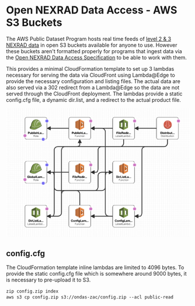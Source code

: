 # Open NEXRAD Data Access - AWS S3 Buckets

The AWS Public Dataset Program hosts real time feeds of [level 2 & 3 NEXRAD data](https://registry.opendata.aws/noaa-nexrad/) in open S3 buckets available for anyone to use. However these buckets aren't formatted properly for programs that ingest data via the [Open NEXRAD Data Access Specification](https://allisonhouse.com/Documents/ondas.txt) to be able to work with them.

This provides a minimal CloudFormation template to set up 3 lambdas necessary for serving the data via CloudFront using Lambda@Edge to provide the necessary configuration and listing files. The actual data are also served via a 302 redirect from a Lambda@Edge so the data are not served through the CloudFront deployment. The lambdas provide a static config.cfg file, a dynamic dir.list, and a redirect to the actual product file.

![architecture](architecture.png)

## config.cfg

The CloudFormation template inline lambdas are limited to 4096 bytes. To provide the static config.cfg file which is somewhere around 9000 bytes, it is necessary to pre-upload it to S3.

```
zip config.zip index
aws s3 cp config.zip s3://ondas-zac/config.zip --acl public-read
```


